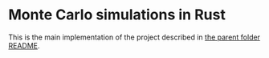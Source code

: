 # Monte Carlo simulations in Rust

This is the main implementation of the project described in [the parent folder README](/monte-carlo-sim/).
